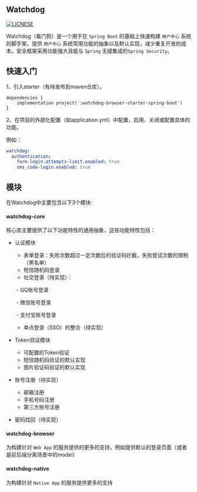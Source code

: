 ## Watchdog

 [![LICNESE](https://img.shields.io/badge/license-Apache--2.0-brightgreen.svg)](<https://github.com/leatomic/watchdog/blob/master/LICENSE.txt>)

Watchdog（看门狗）是一个用于在 `Spring Boot` 的基础上快速构建 `用户中心` 系统的脚手架，提供 `用户中心` 系统常用功能的抽象以及默认实现，减少重复开发的成本。安全框架采用功能强大且能与 `Spring` 无缝集成的`Spring Security`。



## 快速入门

1、引入starter（有待发布到maven仓库）。

```
dependencies {
    implementation project(':watchdog-browser-starter-spring-boot')
}
```

2、在项目的外部化配置（如application.yml）中配置，启用、关闭或配置具体的功能。

例如：

```yml
watchdog:
  authentication:
    form-login.attempts-limit.enabled: true
    sms_code-login.enabled: true
```

## 模块

在Watchdog中主要包含以下3个模块:



#### watchdog-core

核心库主要提供了以下功能特性的通用抽象，这些功能特性包括：

- 认证模块

  - 表单登录：失败次数超过一定次数后的验证码拦截，失败尝试次数的限制（黑名单）
  - 短信随机码登录
  - 社交登录（待实现）：

  ​		- QQ账号登录

  ​		- 微信账号登录

  ​		- 支付宝账号登录

    - 单点登录（SSO）的整合（待实现）

- Token验证模块
  - 可配置的Token验证
  - 短信随机码验证的默认实现
  - 图片验证码验证的默认实现

- 账号注册（待实现）
  - 邮箱注册
  - 手机号码注册
  - 第三方账号注册

- 密码找回（待实现）



#### watchdog-browser

为构建针对 `Web App` 的服务提供的更多的支持，例如提供默认的登录页面（或者是前后端分离场景中的model）



#### watchdog-native

为构建针对 `Native App` 的服务提供更多的支持

